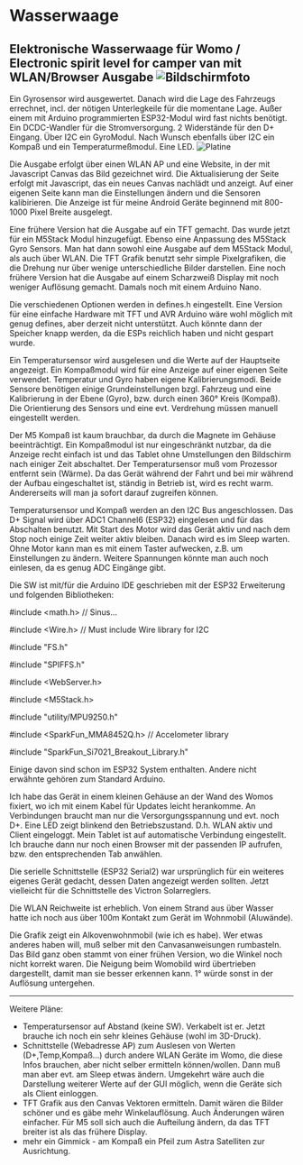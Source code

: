 # Wasserwaage
Elektronische Wasserwaage für Womo / Electronic spirit level for camper van
mit WLAN/Browser Ausgabe
![Bildschirmfoto](http://kopka.at/j/IMG_1477sm.jpg)
---


Ein Gyrosensor wird ausgewertet. Danach wird die Lage des Fahrzeugs errechnet, incl. der nötigen Unterlegkeile für die momentane Lage.
Außer einem mit Arduino programmierten ESP32-Modul wird fast nichts benötigt. Ein DCDC-Wandler für die Stromversorgung. 2 Widerstände für den D+ Eingang. Über I2C ein GyroModul. Nach Wunsch ebenfalls über I2C ein Kompaß und ein Temperaturmeßmodul. Eine LED.
![Platine](http://kopka.at/j/IMG_1515sm2.jpg)

Die Ausgabe erfolgt über einen WLAN AP und eine Website, in der mit Javascript Canvas das Bild gezeichnet wird. Die Aktualisierung der Seite erfolgt mit Javascript, das ein neues Canvas nachlädt und anzeigt. Auf einer eigenen Seite kann man die Einstellungen ändern und die Sensoren kalibirieren. Die Anzeige ist für meine Android Geräte beginnend mit 800-1000 Pixel Breite ausgelegt.

Eine frühere Version hat die Ausgabe auf ein TFT gemacht. Das wurde jetzt für ein M5Stack Modul hinzugefügt. Ebenso eine Anpassung des M5Stack Gyro Sensors. Man hat dann sowohl eine Ausgabe auf dem M5Stack Modul, als auch über WLAN. Die TFT Grafik benutzt sehr simple Pixelgrafiken, die die Drehung nur über wenige unterschiedliche Bilder darstellen. Eine noch frühere Version hat die Ausgabe auf einem Scharzweiß Display mit noch weniger Auflösung gemacht. Damals noch mit einem Arduino Nano.

Die verschiedenen Optionen werden in defines.h eingestellt. Eine Version für eine einfache Hardware mit TFT und AVR Arduino wäre wohl möglich mit genug defines, aber derzeit nicht unterstützt. Auch könnte dann der Speicher knapp werden, da die ESPs reichlich haben und nicht gespart wurde.

Ein Temperatursensor wird ausgelesen und die Werte auf der Hauptseite angezeigt. Ein Kompaßmodul wird für eine Anzeige auf einer eigenen Seite verwendet.
Temperatur und Gyro haben eigene Kalibrierungsmodi. Beide Sensore benötigen einige Grundeinstellungen bzgl. Fahrzeug und eine Kalibrierung in der Ebene (Gyro), bzw. durch einen 360° Kreis (Kompaß). Die Orientierung des Sensors und eine evt. Verdrehung müssen manuell eingestellt werden.

Der M5 Kompaß ist kaum brauchbar, da durch die Magnete im Gehäuse beeinträchtigt. Ein Kompaßmodul ist nur eingeschränkt nutzbar, da die Anzeige recht einfach ist und das Tablet ohne Umstellungen den Bildschirm nach einiger Zeit abschaltet. Der Temperatursensor muß vom Prozessor entfernt sein (Wärme). Da das Gerät während der Fahrt und bei mir während der Aufbau eingeschaltet ist, ständig in Betrieb ist, wird es recht warm. Andererseits will man ja sofort darauf zugreifen können.

Temperatursensor und Kompaß werden an den I2C Bus angeschlossen. Das D+ Signal wird über ADC1 Channel6 (ESP32) eingelesen und für das Abschalten benutzt. Mit Start des Motor wird das Gerät aktiv und nach dem Stop noch einige Zeit weiter aktiv bleiben. Danach wird es im Sleep warten. Ohne Motor kann man es mit einem Taster aufwecken, z.B. um Einstellungen zu ändern. Weitere Spannungen könnte man auch noch einlesen, da es genug ADC Eingänge gibt.

Die SW ist mit/für die Arduino IDE geschrieben mit der ESP32 Erweiterung und folgenden Bibliotheken:

#include <math.h> // Sinus...

#include <Wire.h> // Must include Wire library for I2C

#include "FS.h"

#include "SPIFFS.h"

#include <WebServer.h>

#include <M5Stack.h>

#include "utility/MPU9250.h"

#include <SparkFun_MMA8452Q.h> // Accelometer library

#include "SparkFun_Si7021_Breakout_Library.h"

Einige davon sind schon im ESP32 System enthalten. Andere nicht erwähnte gehören zum Standard Arduino.

Ich habe das Gerät in einem kleinen Gehäuse an der Wand des Womos fixiert, wo ich mit einem Kabel für Updates leicht herankomme. An Verbindungen braucht man nur die Versorgungsspannung und evt. noch D+. Eine LED zeigt blinkend den Betriebszustand. D.h. WLAN aktiv und Client eingeloggt. Mein Tablet ist auf automatische Verbindung eingestellt. Ich brauche dann nur noch einen Browser mit der passenden IP aufrufen, bzw. den entsprechenden Tab anwählen.

Die serielle Schnittstelle (ESP32 Serial2) war ursprünglich für ein weiteres eigenes Gerät gedacht, dessen Daten angezeigt werden sollten. Jetzt vielleicht für die Schnittstelle des Victron Solarreglers.

Die WLAN Reichweite ist erheblich. Von einem Strand aus über Wasser hatte ich noch aus über 100m Kontakt zum Gerät im Wohnmobil (Aluwände).

Die Grafik zeigt ein Alkovenwohnmobil (wie ich es habe). Wer etwas anderes haben will, muß selber mit den Canvasanweisungen rumbasteln. 
Das Bild ganz oben stammt von einer frühen Version, wo die Winkel noch nicht korrekt waren. Die Neigung beim Womobild wird übertrieben dargestellt, damit man sie besser erkennen kann. 1° würde sonst in der Auflösung untergehen.

----

Weitere Pläne:
- Temperatursensor auf Abstand (keine SW). Verkabelt ist er. Jetzt brauche ich noch ein sehr kleines Gehäuse (wohl im 3D-Druck).
- Schnittstelle (Webadresse AP) zum Auslesen von Werten (D+,Temp,Kompaß...) durch andere WLAN Geräte im Womo, die diese Infos brauchen, aber nicht selber ermitteln können/wollen. Dann muß man aber evt. am Sleep etwas ändern. Umgekehrt wäre auch die Darstellung weiterer Werte auf der GUI möglich, wenn die Geräte sich als Client einloggen.
- TFT Grafik aus den Canvas Vektoren ermitteln. Damit wären die Bilder schöner und es gäbe mehr Winkelauflösung. Auch Änderungen wären einfacher. Für M5 soll sich auch die Aufteilung ändern, da das TFT breiter ist als das frühere Display.
- mehr ein Gimmick - am Kompaß ein Pfeil zum Astra Satelliten zur Ausrichtung.


